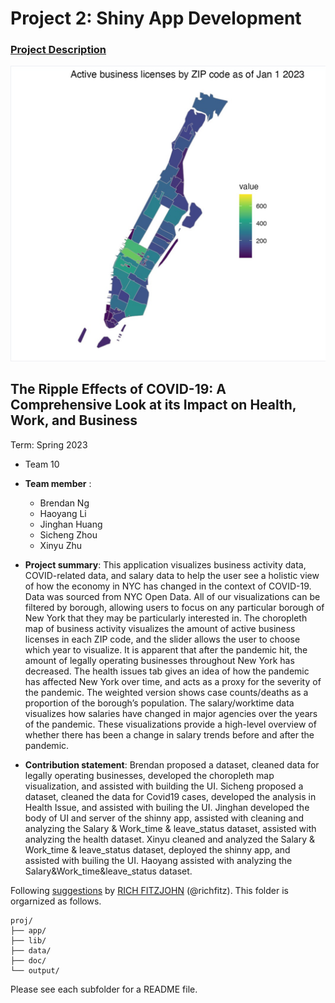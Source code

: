 # Project 2: Shiny App Development

### [Project Description](doc/project2_desc.md)

![screenshot](doc/figs/1.jpeg)


## The Ripple Effects of COVID-19: A Comprehensive Look at its Impact on Health, Work, and Business 
Term: Spring 2023

+ Team 10
+ **Team member** : 
	+ Brendan Ng
	+ Haoyang Li
	+ Jinghan Huang
	+ Sicheng Zhou
	+ Xinyu Zhu
	
+ **Project summary**: This application visualizes business activity data, COVID-related data, and salary data to help the user see a holistic view of how the economy in NYC has changed in the context of COVID-19. Data was sourced from NYC Open Data.
All of our visualizations can be filtered by borough, allowing users to focus on any particular borough of New York that they may be particularly interested in.
The choropleth map of business activity visualizes the amount of active business licenses in each ZIP code, and the slider allows the user to choose which year to visualize. It is apparent that after the pandemic hit, the amount of legally operating businesses throughout New York has decreased.
The health issues tab gives an idea of how the pandemic has affected New York over time, and acts as a proxy for the severity of the pandemic. The weighted version shows case counts/deaths as a proportion of the borough’s population.
The salary/worktime data visualizes how salaries have changed in major agencies over the years of the pandemic. These visualizations provide a high-level overview of whether there has been a change in salary trends before and after the pandemic.

+ **Contribution statement**: 
Brendan proposed a dataset, cleaned data for legally operating businesses, developed the choropleth map visualization, and assisted with building the UI.
Sicheng proposed a dataset, cleaned the data for Covid19 cases, developed the analysis in Health Issue, and assisted with builing the UI. 
Jinghan developed the body of UI and server of the shinny app, assisted with cleaning and analyzing the Salary & Work_time & leave_status dataset, assisted with analyzing the health dataset.
Xinyu cleaned and analyzed the Salary & Work_time & leave_status dataset, deployed the shinny app, and assisted with builing the UI.
Haoyang assisted with analyzing the Salary&Work_time&leave_status dataset.

Following [suggestions](http://nicercode.github.io/blog/2013-04-05-projects/) by [RICH FITZJOHN](http://nicercode.github.io/about/#Team) (@richfitz). This folder is orgarnized as follows.

```
proj/
├── app/
├── lib/
├── data/
├── doc/
└── output/
```

Please see each subfolder for a README file.

